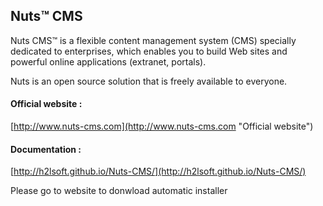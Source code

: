 Nuts&trade; CMS
---------------

Nuts CMS™ is a flexible content management system (CMS) specially dedicated to enterprises,
which enables you to build Web sites and powerful online applications (extranet, portals).

Nuts is an open source solution that is freely available to everyone.



#### Official website :

[http://www.nuts-cms.com](http://www.nuts-cms.com "Official website")

#### Documentation :

[http://h2lsoft.github.io/Nuts-CMS/](http://h2lsoft.github.io/Nuts-CMS/)


Please go to website to donwload automatic installer
